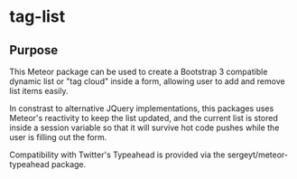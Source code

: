 # tag-list

## Purpose

This Meteor package can be used to create a Bootstrap 3 compatible dynamic list or "tag cloud" inside a form, allowing user to add and remove list items easily.

In constrast to alternative JQuery implementations, this packages uses Meteor's reactivity to keep the list updated, and the current list is stored inside a session variable so that it will survive hot code pushes while the user is filling out the form.

Compatibility with Twitter's Typeahead is provided via the sergeyt/meteor-typeahead package.

